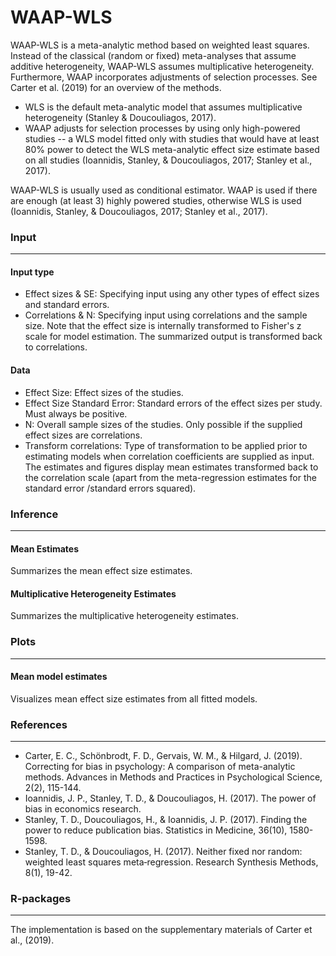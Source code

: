 WAAP-WLS
===

WAAP-WLS is a meta-analytic method based on weighted least squares. Instead of the classical (random or fixed) meta-analyses that assume additive heterogeneity, WAAP-WLS assumes multiplicative heterogeneity. Furthermore, WAAP incorporates  adjustments of selection processes. See Carter et al. (2019) for an overview of the methods.
- WLS is the default meta-analytic model that assumes multiplicative heterogeneity (Stanley & Doucouliagos, 2017).
- WAAP adjusts for selection processes by using only high-powered studies -- a WLS model fitted only with studies that would have at least 80% power to detect the WLS meta-analytic effect size estimate based on all studies (Ioannidis, Stanley, & Doucouliagos, 2017; Stanley et al., 2017).

WAAP-WLS is usually used as conditional estimator. WAAP is used if there are enough (at least 3) highly powered studies, otherwise WLS is used (Ioannidis, Stanley, & Doucouliagos, 2017; Stanley et al., 2017).

### Input
---
#### Input type
- Effect sizes & SE: Specifying input using any other types of effect sizes and standard errors.
- Correlations & N: Specifying input using correlations and the sample size. Note that the effect size is internally transformed to Fisher's z scale for model estimation. The summarized output is transformed back to correlations.

#### Data
- Effect Size: Effect sizes of the studies.
- Effect Size Standard Error: Standard errors of the effect sizes per study. Must always be positive.
- N: Overall sample sizes of the studies. Only possible if the supplied effect sizes are correlations.
- Transform correlations: Type of transformation to be applied prior to estimating models when correlation coefficients are supplied as input. The estimates and figures display mean estimates transformed back to the correlation scale (apart from the meta-regression estimates for the standard error /standard errors squared).


### Inference
---
#### Mean Estimates
Summarizes the mean effect size estimates.

#### Multiplicative Heterogeneity Estimates
Summarizes the multiplicative heterogeneity estimates.


### Plots
---

#### Mean model estimates
Visualizes mean effect size estimates from all fitted models.


### References
---
- Carter, E. C., Schönbrodt, F. D., Gervais, W. M., & Hilgard, J. (2019). Correcting for bias in psychology: A comparison of meta-analytic methods. Advances in Methods and Practices in Psychological Science, 2(2), 115-144.
- Ioannidis, J. P., Stanley, T. D., & Doucouliagos, H. (2017). The power of bias in economics research.
- Stanley, T. D., Doucouliagos, H., & Ioannidis, J. P. (2017). Finding the power to reduce publication bias. Statistics in Medicine, 36(10), 1580-1598.
- Stanley, T. D., & Doucouliagos, H. (2017). Neither fixed nor random: weighted least squares meta‐regression. Research Synthesis Methods, 8(1), 19-42.


### R-packages
---
The implementation is based on the supplementary materials of Carter et al., (2019).
